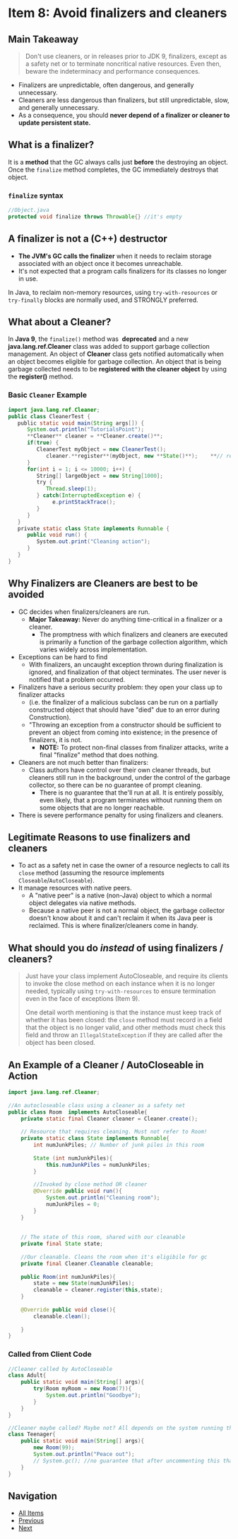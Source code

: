 # Item 8: Avoid finalizers and cleaners

## Main Takeaway

> Don't use cleaners, or in releases prior to JDK 9, finalizers, except as a safety net or to terminate noncritical native resources. Even then, beware the indeterminacy and performance consequences.

- Finalizers are unpredictable, often dangerous, and generally unnecessary.
- Cleaners are less dangerous than finalizers, but still unpredictable, slow, and generally unnecessary.
- As a consequence, you should **never depend of a finalizer or cleaner to update persistent state.**

## What is a finalizer?

It is a **method** that the GC always calls just **before** the destroying an object. Once the `finalize` method completes, the GC immediately destroys that object.

### `finalize` syntax

```java
//Object.java
protected void finalize throws Throwable{} //it's empty
```

## A finalizer is not a (C++) destructor

- **The JVM's GC calls the finalizer** when it needs to reclaim storage associated with an object once it becomes unreachable.
- It's not expected that a program calls finalizers for its classes no longer in use.

In Java, to reclaim non-memory resources, using `try-with-resources` or `try-finally` blocks are normally used, and STRONGLY preferred.

## What about a Cleaner?

In **Java 9**, the `finalize()` method was  **deprecated** and a new **java.lang.ref.Cleaner** class was added to support garbage collection management. An object of **Cleaner** class gets notified automatically when an object becomes eligible for garbage collection. An object that is being garbage collected needs to be **registered with the cleaner object** by using the **register()** method.

### Basic `Cleaner` Example

```java
import java.lang.ref.Cleaner;
public class CleanerTest {
   public static void main(String args[]) {
      System.out.println("TutorialsPoint");
      **Cleaner** cleaner = **Cleaner.create()**;
      if(true) {
         CleanerTest myObject = new CleanerTest();
            cleaner.**register**(myObject, new **State()**);    **// register cleaner**
      }
      for(int i = 1; i <= 10000; i++) {
         String[] largeObject = new String[1000];
         try {
            Thread.sleep(1);
         } catch(InterruptedException e) {
              e.printStackTrace();
         }
      }
   }
   private static class State implements Runnable {
      public void run() {
         System.out.print("Cleaning action");
      }
   }
}
```

## Why Finalizers are Cleaners are best to be avoided

- GC decides when finalizers/cleaners are run.
  - **Major Takeaway:** Never do anything time-critical in a finalizer or a cleaner.
    - The promptness with which finalizers and cleaners are executed is primarily a function of the garbage collection algorithm, which varies widely across implementation.
- Exceptions can be hard to find
  - With finalizers, an uncaught exception thrown during finalization is ignored, and finalization of that object terminates. The user never is notified that a problem occurred.
- Finalizers have a serious security problem: they open your class up to finalizer attacks
  - (i.e. the finalizer of a malicious subclass can be run on a partially constructed object that should have "died" due to an error during Construction).
  - "Throwing an exception from a constructor should be sufficient to prevent an object from coming into existence; in the presence of finalizers, it is not.
    - **NOTE:** To protect non-final classes from finalizer attacks, write a final "finalize" method that does nothing.
- Cleaners are not much better than finalizers:
  - Class authors have control over their own cleaner threads, but cleaners still run in the background, under the control of the garbage collector, so there can be no guarantee of prompt cleaning.
    - There is no guarantee that the'll run at all. It is entirely possibly, even likely, that a program terminates without running them on some objects that are no longer reachable.
- There is severe performance penalty for using finalizers and cleaners.

## Legitimate Reasons to use finalizers and cleaners

- To act as a safety net in case the owner of a resource neglects to call its `close` method (assuming the resource implements `Closeable`/`AutoCloseable`).
- It manage resources with native peers.
  - A "native peer" is a native (non-Java) object to which a normal object delegates via native methods.
  - Because a native peer is not a normal object, the garbage collector doesn't know about it and can't reclaim it when its Java peer is reclaimed. This is where finalizer/cleaners come in handy.

## What should you do _instead_ of using finalizers / cleaners?

> Just have your class implement AutoCloseable, and require its clients to invoke the close method on each instance when it is no longer needed, typically using `try-with-resources` to ensure termination even in the face of exceptions (Item 9).
>
> One detail worth mentioning is that the instance must keep track of whether it has been closed: the `close` method must record in a field that the object is no longer valid, and other methods must check this field and throw an `IllegalStateException` if they are called after the object has been closed.

## An Example of a Cleaner / AutoCloseable in Action

```java
import java.lang.ref.Cleaner;  
  
//An autocloseable class using a cleaner as a safety net  
public class Room  implements AutoCloseable{  
    private static final Cleaner cleaner = Cleaner.create();  
  
    // Resource that requires cleaning. Must not refer to Room!  
    private static class State implements Runnable{  
        int numJunkPiles; // Number of junk piles in this room  
  
        State (int numJunkPiles){  
            this.numJunkPiles = numJunkPiles;  
        }  
  
        //Invoked by close method OR cleaner  
        @Override public void run(){  
            System.out.println("Cleaning room");  
            numJunkPiles = 0;  
        }  
    }  
  
  
    // The state of this room, shared with our cleanable  
    private final State state;  
  
    //Our cleanable. Cleans the room when it's eligibile for gc  
    private final Cleaner.Cleanable cleanable;  
  
    public Room(int numJunkPiles){  
        state = new State(numJunkPiles);  
        cleanable = cleaner.register(this,state);  
    }  
  
    @Override public void close(){  
        cleanable.clean();  
  
    }  
}  

```

### Called from Client Code

```java
//Cleaner called by AutoCloseable
class Adult{  
    public static void main(String[] args){  
        try(Room myRoom = new Room(7)){  
            System.out.println("Goodbye");  
        }  
    }  
}  

//Cleaner maybe called? Maybe not? All depends on the system running the program.
class Teenager{  
    public static void main(String[] args){  
        new Room(99);  
        System.out.println("Peace out");  
        // System.gc(); //no guarantee that after uncommenting this that the cleaner will clean  
    }  
}
```

## Navigation

- [All Items](../README.md#items)
- [Previous](item-07.md)
- [Next](item-09.md)
